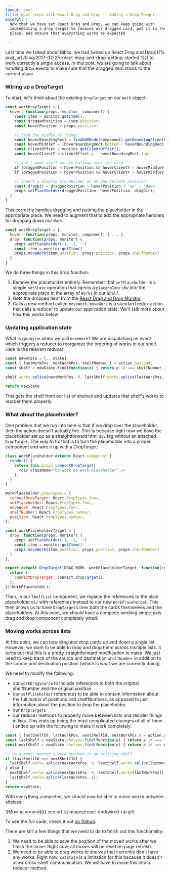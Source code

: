```yaml
---
layout: post
title: Next steps with React Drag and Drop -- Adding a Drop Target
excerpt: |
  Now that we have set React Drag and Drop, we can keep going with
  implementing a drop target to receive our dragged card, put it in the proper
  place, and ensure that everything works as expected

---
```


Last time we talked about Biblio, we had [wired up React Drag and Drop]({%
post_url /blog/2017-02-25-react-drag-and-drop-getting-started %}) to work correctly a single access.
In this post, we are going to talk about handling drop events to make sure that
the dragged item sticks to the correct place.

### Wiring up a DropTarget

To start, let's think about the existing `DropTarget` on our `Work` object:

```js
const workDropTarget = {
  hover: function(props, monitor, component) {
    const item = monitor.getItem();
    const draggedPosition = item.position;
    const hoverPosition = props.position;

    // find the middle of things
    const hoverBoundingRect = findDOMNode(component).getBoundingClientRect();
    const hoverMiddleY = (hoverBoundingRect.bottom - hoverBoundingRect.top) / 2;
    const clientOffset = monitor.getClientOffset();
    const hoverClientY = clientOffset.y - hoverBoundingRect.top;

    // don't move until we are halfway over the card
    if (draggedPosition < hoverPosition && hoverClientY < hoverMiddleY) return;
    if (draggedPosition > hoverPosition && hoverClientY > hoverMiddleY) return;

    // insert a display placeholder at an appropriate position
    const dragDir = draggedPosition > hoverPosition ? 'up' : 'down';
    props.setPlaceholder(draggedPosition, hoverPosition, dragDir);
  }
}
```

This correctly handles dragging and putting the placeholder in the appropriate
place. We need to augment that to add the appropriate handlers for dropping down
our `Work`:

```js
const workDropTarget = {
  hover: function(props, monitor, component) { ... },
  drop: function(props, monitor) {
    props.setPlaceholder(-1, -1, '')
    const item = monitor.getItem()
    props.moveWork(item.position, props.position, props.shelfNumber)
  }
}
```

We do three things in this drop function:

1. Remove the placeholder entirely. Remember that `setPlaceholder` is a simple
   `setState` operation that injects a `placeholder` div into the appropriate
   place in the array of `Works` in our `Shelf`.
2. Gets the dropped item from the [React Drag and Drop Monitor](https://react-dnd.github.io/react-dnd/docs-drop-target-monitor.html)
3. Calls a new method called `moveWork`. `moveWork` is a standard redux action
   that calls a reducer to update our application state. We'll talk more about
   how this works below

### Updating application state

What is going on when we call `moveWork`? We are dispatching an event which
triggers a reducer to reorganize the ordering of works in our shelf. Here is the
relevant reducer:

```js
const newState = [...state]
const { lastWorkPos, nextWorkPos, shelfNumber } = action.payload;
const shelf = newState.find(function(e) { return e.id === shelfNumber })

shelf.works.splice(nextWorkPos, 0, lastShelf.works.splice(lastWorkPos, 1)[0]);

return newState
```

This gets the shelf from our list of shelves and updates that shelf's works to
reorder them properly.

### What about the placeholder?

One problem that we run into here is that if we drop over the placeholder, then
the action doesn't actually fire. This is because right now we have the
placeholder set up as a straightforward html `div` tag without an attached
`DropTarget`. The way to fix that is to turn the placeholder into a proper
component and wire it up with a DropTarget:

```js
class WorkPlaceholder extends React.Component {
  render() {
    return this.props.connectDropTarget(
      <div className="bb-work bb-work-placeholder" />
    );
  }
}

WorkPlaceholder.propTypes = {
  connectDropTarget: React.PropTypes.func,
  setPlaceholder: React.PropTypes.func,
  moveWork: React.PropTypes.func,
  shelfNumber: React.PropTypes.number,
  position: React.PropTypes.number,
};

const workPlaceholderTarget = {
  drop: function(props, monitor) {
    props.setPlaceholder(-1, -1, '')
    const item = monitor.getItem()
    props.moveWork(item.position, props.position, props.shelfNumber)
  }
};

export default DropTarget(DRAG_WORK, workPlaceholderTarget, function(connect) {
  return {
    connectDropTarget: connect.dropTarget(),
  };
})(WorkPlaceholder);
```

Then, in our `ShelfList` component, we replace the references to the plain
placeholder `div` with references instead to our new `WorkPlaceholder`. This
then allows us to have `DropTarget`s over both the cards themselves and the
placeholders. At this point, we should have a complete working single-axis drag
and drop component completely wired.

### Moving works across lists

At this point, we can now drag and drop cards up and down a single list.
However, we want to be able to drag and drop them across multiple lists.
It turns out that this is a pretty straightforward modification to make. We just
need to keep track of the source and destination `shelfNumber` in addition to
the source and destination position (which is what we are currently doing).

We need to modify the following:

+ our `workDragSource` to include references to both the original shelfNumber
    and the original position
+ our `setPlaceholder` references to be able to contain information about the
    full matrix of positions and shelfNumbers, as opposed to just information
    about the position to drop the placeholder.
+ our `DropTargets`
+ our reducer methods to properly move between lists and reorder things in
    lists. This ends up being the most complicated changes of all of them. I
    ended up with the following to make it work completely:

```jsx
const { lastShelfId, lastWorkPos, nextShelfId, nextWorkPos } = action.payload;
const lastShelf = newState.shelves.find(function(e) { return e.id === lastShelfId; });
const nextShelf = newState.shelves.find(function(e) { return e.id === nextShelfId; });

// no X move: moving a work up/down in an existing shelf
if (lastShelfId === nextShelfId) {
  lastShelf.works.splice(nextWorkPos, 0, lastShelf.works.splice(lastWorkPos, 1)[0]);
} else {
  nextShelf.works.splice(nextWorkPos, 0, lastShelf.works[lastWorkPos]);
  lastShelf.works.splice(lastWorkPos, 1);
}
return newState;
```

With everything completed, we should now be able to move works between shelves:

![Moving around]({{ site.url }}/images/react-dnd/wired-up.gif)

To see the full code, check it out [on Github](https://github.com/bsmithgall/biblio/blob/615f7e59270dc23885967d77541b55fb4e16d6b8/client/src/components/works/work.component.js#L69).

There are still a few things that we need to do to finish out this
functionality:

1. We need to be able to save the position of the moved works after we finish
   the move. Right now, all moves will be reset on page refresh.
2. We need to be able to drag works to shelves that currently don't have any
   works. Right now, `setState` is a limitation for this because it doesn't
   allow cross-shelf communication. We will have to move this into a reducer
   method.
